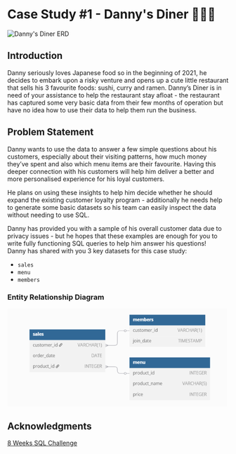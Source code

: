 # Case Study #1 - Danny's Diner 🍣🍲🍜

<img src="https://8weeksqlchallenge.com/images/case-study-designs/1.png" width="500" alt="Danny's Diner ERD">

## Introduction
Danny seriously loves Japanese food so in the beginning of 2021, he decides to embark upon a risky venture and opens up a cute little restaurant that sells his 3 favourite foods: sushi, curry and ramen. Danny’s Diner is in need of your assistance to help the restaurant stay afloat - the restaurant has captured some very basic data from their few months of operation but have no idea how to use their data to help them run the business.

## Problem Statement
Danny wants to use the data to answer a few simple questions about his customers, especially about their visiting patterns, how much money they’ve spent and also which menu items are their favourite. Having this deeper connection with his customers will help him deliver a better and more personalised experience for his loyal customers.    

He plans on using these insights to help him decide whether he should expand the existing customer loyalty program - additionally he needs help to generate some basic datasets so his team can easily inspect the data without needing to use SQL.  

Danny has provided you with a sample of his overall customer data due to privacy issues - but he hopes that these examples are enough for you to write fully functioning SQL queries to help him answer his questions!  
Danny has shared with you 3 key datasets for this case study:
- `sales`
- `menu`
- `members`

### Entity Relationship Diagram
<img src="/ERD/ERD-diner.png" width="500" alt="Danny's Diner ERD">

## Acknowledgments
[8 Weeks SQL Challenge](https://8weeksqlchallenge.com/)
